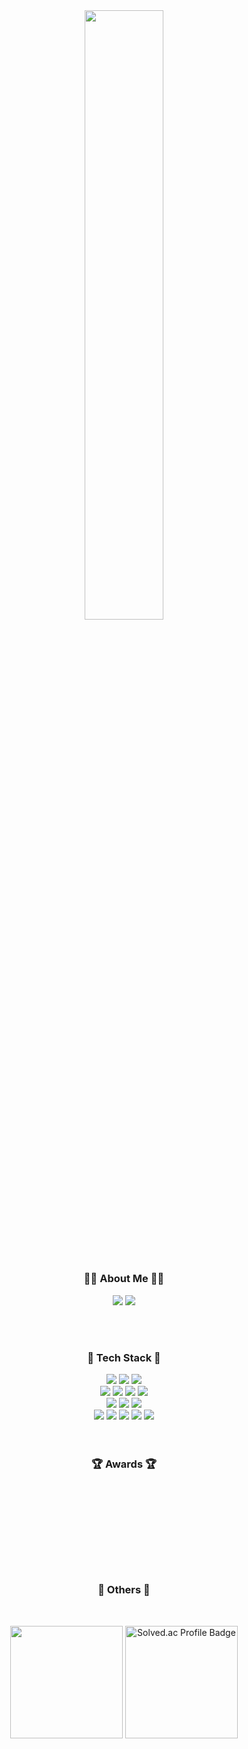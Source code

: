 <div align="center">
  <img src="https://github.com/user-attachments/assets/fd25a447-c03e-471c-b727-e73a4ed7bb1e" width="50%" />
  <h2></h2>
  
  <br>
  <h3>🏃‍♂️ About Me 🏃‍♂️</h3>
  <a href="https://www.instagram.com/k_sunu_59"><img src="https://img.shields.io/badge/Instagram-%23E4405F.svg?style=for-the-badge&logo=Instagram&logoColor=white&link=https://www.instagram.com/k_sunu_59"/></a>
  <a href="https://velog.io/@sunny_kim"><img src="http://img.shields.io/badge/-Velog-20c997?style=for-the-badge&logo=Velog&logoColor=white&link=https://velog.io/@sunny_kim"/></a>
  
  <br><br>
  <div>
    <h3>💪 Tech Stack 💪</h3>
      <img src="https://img.shields.io/badge/Java-FF160B?style=for-the-badge&logo=Java&logoColor=white">
      <img src="https://img.shields.io/badge/javascript-F7DF1E?style=for-the-badge&logo=javascript&logoColor=black">
      <img src="https://img.shields.io/badge/python-3776AB?style=for-the-badge&logo=python&logoColor=white">
    <br>
          <img src="https://img.shields.io/badge/spring-6DB33F?style=for-the-badge&logo=spring&logoColor=white">
          <img src="https://img.shields.io/badge/Spring Boot-6DB33F?style=for-the-badge&logo=spring boot&logoColor=white">
          <img src="https://img.shields.io/badge/node.js-339933?style=for-the-badge&logo=Node.js&logoColor=white">
          <img src="https://img.shields.io/badge/express-000000?style=for-the-badge&logo=express&logoColor=white">
    <br>
          <img src="https://img.shields.io/badge/mysql-4479A1?style=for-the-badge&logo=mysql&logoColor=white"> 
          <img src="https://img.shields.io/badge/mariaDB-003545?style=for-the-badge&logo=mariaDB&logoColor=white">
          <img src="https://img.shields.io/badge/mongoDB-47A248?style=for-the-badge&logo=MongoDB&logoColor=white">
    <br>
          <img src="https://img.shields.io/badge/linux-FCC624?style=for-the-badge&logo=linux&logoColor=black">
          <img src="https://img.shields.io/badge/Amazon AWS-232F3E?style=for-the-badge&logo=amazonwebservices&logoColor=white">
          <img src="https://img.shields.io/badge/Dokcer-2496ED?style=for-the-badge&logo=docker&logoColor=white">
          <img src="https://img.shields.io/badge/Nginx-009639?style=for-the-badge&logo=nginx&logoColor=white">
          <img src="https://img.shields.io/badge/apache tomcat-F8DC75?style=for-the-badge&logo=apachetomcat&logoColor=black">
  </div>
  <br><br>

  <h3>🏆 Awards 🏆</h3>
        <br><br><br><br><br><br><br><br>  
    
  

  <h3>🗿 Others 🗿</h3>
  <br>
<p>
  <img height="180em" src="https://github-readme-stats.vercel.app/api?username=Kimxxunu&show_icons=true&theme=radical">
  <img height="180em" src="http://mazassumnida.wtf/api/v2/generate_badge?boj=sam11222" alt="Solved.ac Profile Badge">
</p>




</div>
